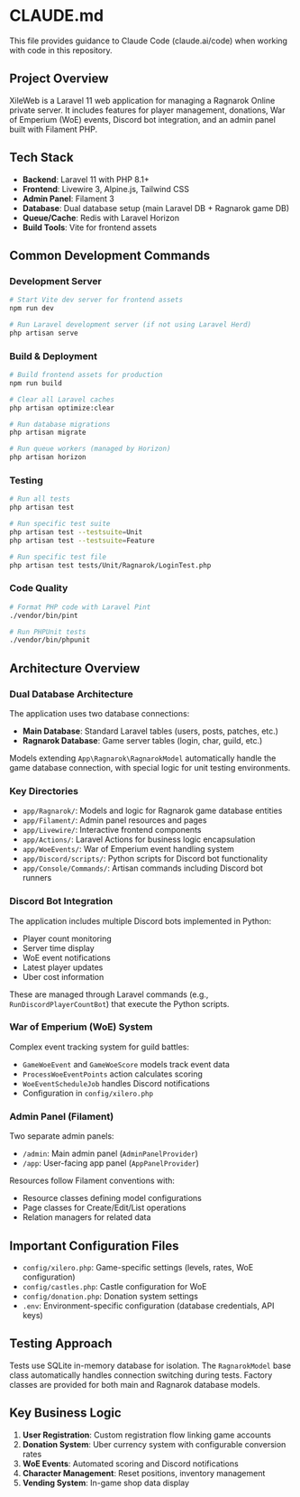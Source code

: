 # CLAUDE.md

This file provides guidance to Claude Code (claude.ai/code) when working with code in this repository.

## Project Overview

XileWeb is a Laravel 11 web application for managing a Ragnarok Online private server. It includes features for player management, donations, War of Emperium (WoE) events, Discord bot integration, and an admin panel built with Filament PHP.

## Tech Stack

- **Backend**: Laravel 11 with PHP 8.1+
- **Frontend**: Livewire 3, Alpine.js, Tailwind CSS
- **Admin Panel**: Filament 3
- **Database**: Dual database setup (main Laravel DB + Ragnarok game DB)
- **Queue/Cache**: Redis with Laravel Horizon
- **Build Tools**: Vite for frontend assets

## Common Development Commands

### Development Server
```bash
# Start Vite dev server for frontend assets
npm run dev

# Run Laravel development server (if not using Laravel Herd)
php artisan serve
```

### Build & Deployment
```bash
# Build frontend assets for production
npm run build

# Clear all Laravel caches
php artisan optimize:clear

# Run database migrations
php artisan migrate

# Run queue workers (managed by Horizon)
php artisan horizon
```

### Testing
```bash
# Run all tests
php artisan test

# Run specific test suite
php artisan test --testsuite=Unit
php artisan test --testsuite=Feature

# Run specific test file
php artisan test tests/Unit/Ragnarok/LoginTest.php
```

### Code Quality
```bash
# Format PHP code with Laravel Pint
./vendor/bin/pint

# Run PHPUnit tests
./vendor/bin/phpunit
```

## Architecture Overview

### Dual Database Architecture
The application uses two database connections:
- **Main Database**: Standard Laravel tables (users, posts, patches, etc.)
- **Ragnarok Database**: Game server tables (login, char, guild, etc.)

Models extending `App\Ragnarok\RagnarokModel` automatically handle the game database connection, with special logic for unit testing environments.

### Key Directories

- `app/Ragnarok/`: Models and logic for Ragnarok game database entities
- `app/Filament/`: Admin panel resources and pages
- `app/Livewire/`: Interactive frontend components
- `app/Actions/`: Laravel Actions for business logic encapsulation
- `app/WoeEvents/`: War of Emperium event handling system
- `app/Discord/scripts/`: Python scripts for Discord bot functionality
- `app/Console/Commands/`: Artisan commands including Discord bot runners

### Discord Bot Integration
The application includes multiple Discord bots implemented in Python:
- Player count monitoring
- Server time display
- WoE event notifications
- Latest player updates
- Uber cost information

These are managed through Laravel commands (e.g., `RunDiscordPlayerCountBot`) that execute the Python scripts.

### War of Emperium (WoE) System
Complex event tracking system for guild battles:
- `GameWoeEvent` and `GameWoeScore` models track event data
- `ProcessWoeEventPoints` action calculates scoring
- `WoeEventScheduleJob` handles Discord notifications
- Configuration in `config/xilero.php`

### Admin Panel (Filament)
Two separate admin panels:
- `/admin`: Main admin panel (`AdminPanelProvider`)
- `/app`: User-facing app panel (`AppPanelProvider`)

Resources follow Filament conventions with:
- Resource classes defining model configurations
- Page classes for Create/Edit/List operations
- Relation managers for related data

## Important Configuration Files

- `config/xilero.php`: Game-specific settings (levels, rates, WoE configuration)
- `config/castles.php`: Castle configuration for WoE
- `config/donation.php`: Donation system settings
- `.env`: Environment-specific configuration (database credentials, API keys)

## Testing Approach

Tests use SQLite in-memory database for isolation. The `RagnarokModel` base class automatically handles connection switching during tests. Factory classes are provided for both main and Ragnarok database models.

## Key Business Logic

1. **User Registration**: Custom registration flow linking game accounts
2. **Donation System**: Uber currency system with configurable conversion rates
3. **WoE Events**: Automated scoring and Discord notifications
4. **Character Management**: Reset positions, inventory management
5. **Vending System**: In-game shop data display